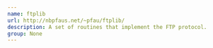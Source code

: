```yaml
---
name: ftplib
url: http://nbpfaus.net/~pfau/ftplib/
description: A set of routines that implement the FTP protocol.
group: None
---
```

